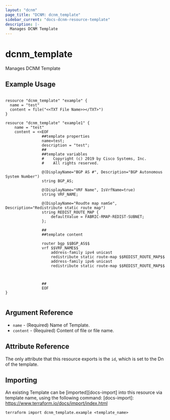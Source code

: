 ```yaml
---
layout: "dcnm"
page_title: "DCNM: dcnm_template"
sidebar_current: "docs-dcnm-resource-template"
description: |-
  Manages DCNM Template
---
```


# dcnm_template #
Manages DCNM Template

## Example Usage ##

```hcl

resource "dcnm_template" "example" {
  name = "test"
  content = file("<<TXT File Name>></TXT>")
}

resource "dcnm_template" "example1" {
    name = "test"
    content = <<EOF
                ##template properties
                name=test;
                description = "test";
                ##
                ##template variables
                #    Copyright (c) 2019 by Cisco Systems, Inc.
                #    All rights reserved.

                @(DisplayName="BGP AS #", Description="BGP Autonomous System Number")
                string BGP_AS;

                @(DisplayName="VRF Name", IsVrfName=true)
                string VRF_NAME;

                @(DisplayName="Roudte map namSe", Description="Redistribute static route map")
                string REDIST_ROUTE_MAP {
                    defaultValue = FABRIC-RMAP-REDIST-SUBNET;
                };

                ##
                ##template content

                router bgp $$BGP_AS$$
                vrf $$VRF_NAME$$
                    address-family ipv4 unicast
                    redistribute static route-map $$REDIST_ROUTE_MAP$$
                    address-family ipv6 unicast
                    redistribute static route-map $$REDIST_ROUTE_MAP$$



                ##
                EOF
}


```


## Argument Reference ##

* `name` - (Required) Name of Template.
* `content` - (Required) Content of file or file name.


## Attribute Reference

The only attribute that this resource exports is the `id`, which is set to the
Dn of the template.

## Importing ##

An existing Template can be [imported][docs-import] into this resource via template name, using the following command:
[docs-import]: https://www.terraform.io/docs/import/index.html


```
terraform import dcnm_template.example <template_name>
```